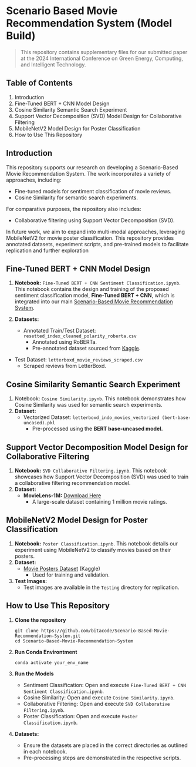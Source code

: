 # Scenario Based Movie Recommendation System (Model Build)
> This repository contains supplementary files for our submitted paper at the 2024 International Conference on Green Energy, Computing, and Intelligent Technology.

## Table of Contents
1. Introduction
2. Fine-Tuned BERT + CNN Model Design
3. Cosine Similarity Semantic Search Experiment
4. Support Vector Decomposition (SVD) Model Design for Collaborative Filtering
5. MobileNetV2 Model Design for Poster Classification
6. How to Use This Repository


## Introduction
This repository supports our research on developing a Scenario-Based Movie Recommendation System. The work incorporates a variety of approaches, including:
- Fine-tuned models for sentiment classification of movie reviews.
- Cosine Similarity for semantic search experiments.

For comparative purposes, the repository also includes:
- Collaborative filtering using Support Vector Decomposition (SVD).

In future work, we aim to expand into multi-modal approaches, leveraging MobileNetV2 for movie poster classification.
This repository provides annotated datasets, experiment scripts, and pre-trained models to facilitate replication and further exploration


## Fine-Tuned BERT + CNN Model Design
1. **Notebook:** `Fine-Tuned BERT + CNN Sentiment Classification.ipynb`. This notebook contains the design and training of the proposed sentiment classification model, **Fine-Tuned BERT + CNN**, which is integrated into our main [Scenario-Based Movie Recommendation System](https://github.com/bitacode/Scenario-Based-Movie-Recommendation-System.git).

2. **Datasets:**
   - Annotated Train/Test Dataset: `resetted_index_cleaned_polarity_roberta.csv`
     - Annotated using RoBERTa.
     - Pre-annotated dataset sourced from [Kaggle](https://www.kaggle.com/code/stefanoleone992/rotten-tomatoes-eda).
  - Test Dataset: `letterboxd_movie_reviews_scraped.csv`
    - Scraped reviews from LetterBoxd.


## Cosine Similarity Semantic Search Experiment
1. Notebook: `Cosine Similarity.ipynb`. This notebook demonstrates how Cosine Similarity was used for semantic search experiments.
2. **Dataset:**
   - Vectorized Dataset: `letterboxd_indo_movies_vectorized (bert-base-uncased).pkl`
     - Pre-processed using the **BERT base-uncased model.**


## Support Vector Decomposition Model Design for Collaborative Filtering
1. **Notebook:** `SVD Collaborative Filtering.ipynb`. This notebook showcases how Support Vector Decomposition (SVD) was used to train a collaborative filtering recommendation model.
2. **Dataset:**
   - **MovieLens-1M:** [Download Here](https://grouplens.org/datasets/movielens/1m/)
     - A large-scale dataset containing 1 million movie ratings.


## MobileNetV2 Model Design for Poster Classification
1. **Notebook:** `Poster Classification.ipynb`. This notebook details our experiment using MobileNetV2 to classify movies based on their posters.
2. **Dataset:**
   - [Movie Posters Dataset](https://www.kaggle.com/datasets/raman77768/movie-classifier) (Kaggle)
     - Used for training and validation.
3. **Test Images:**
   - Test images are available in the `Testing` directory for replication.
  
## How to Use This Repository
1. **Clone the repository**

   ```
   git clone https://github.com/bitacode/Scenario-Based-Movie-Recommendation-System.git
   cd Scenario-Based-Movie-Recommendation-System
   ```
2. **Run Conda Environtment**

   ```
   conda activate your_env_name
   ```
3. **Run the Models**
   - Sentiment Classification: Open and execute `Fine-Tuned BERT + CNN Sentiment Classification.ipynb`.
   - Cosine Similarity: Open and execute `Cosine Similarity.ipynb`.
   - Collaborative Filtering: Open and execute `SVD Collaborative Filtering.ipynb`.
   - Poster Classification: Open and execute `Poster Classification.ipynb`.
4. **Datasets:**
   - Ensure the datasets are placed in the correct directories as outlined in each notebook.
   - Pre-processing steps are demonstrated in the respective scripts.
